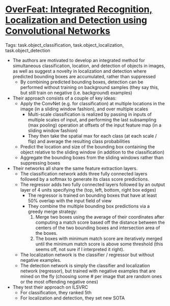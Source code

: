 # [OverFeat: Integrated Recognition, Localization and Detection using Convolutional Networks](https://arxiv.org/abs/1312.6229)

Tags: task.object_classification, task.object_localization, task.object_detection

- The authors are motivated to develop an integrated method for simultaneous classification, location, and detection of objects in images, as well as suggest a novelty in localization and detection where predicted bounding boxes are accumulated, rather than suppressed
    - By combining predicted bounding boxes, detection can be performed without training on background samples (they say this, but still train on negative (i.e. background) examples)
- Their approach consists of a couple of key ideas:
    - Apply the ConvNet (e.g. for classification) at multiple locations in the image (in a sliding window fashion), and over multiple scales
        - Multi-scale classification is realized by passing in inputs of multiple scales of input, and performing the last subsampling (max pooling) operation at offsets of the input feature map (in a sliding window fashion)
        - They then take the spatial max for each class (at each scale / flip) and average the resulting class probabilities
    - Predict the location and size of the bounding box containing the object relative to the sliding window (in addition to the classification)
    - Aggregate the bounding boxes from the sliding windows rather than suppressing boxes
- Their networks all share the same feature extraction layers.
    - The classification network adds three fully connected layers followed by a softmax to generate its class score predictions.
    - The regressor adds two fully connected layers followed by an output layer of 4 units specifying the (top, left, bottom, right box edges)
        - The regressor is trained on bounding boxes that have at least 50% overlap with the input field of view
        - They combine the multiple bounding box predictions via a greedy merge strategy: 
            1. Merge two boxes using the average of their coordinates after computing a match score based off the distance between the centers of the two bounding boxes and intersection area of the boxes.
            2. The boxes with minimum match score are iteratively merged until the minimum match score is above some threshold (this seems off, not sure if I interpreted it right).
    - The localization network is the classifier / regressor but without negative examples.
    - The detection network is simply the classifier and localization network (regressor), but trained with negative examples that are mined on the fly (choosing some # per image that are random ones or the most offending negative ones)
- They test their approach on ILSVRC
    - For classification, they ranked 5th
    - For localization and detection, they set new SOTA
